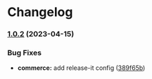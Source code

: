 # Changelog

### [1.0.2](https://github.com/darbandi/nx-monorepo/compare/1.0.1...1.0.2) (2023-04-15)


### Bug Fixes

* **commerce:** add release-it config ([389f65b](https://github.com/darbandi/nx-monorepo/commit/389f65b4719e25eac8a063dbcae2ec05c9ef547a))